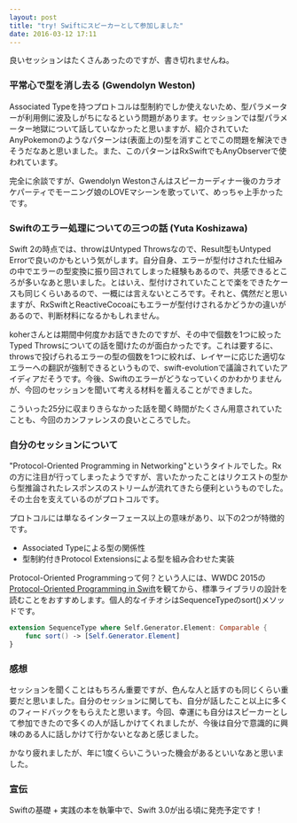 ```yaml
---
layout: post
title: "try! Swiftにスピーカーとして参加しました"
date: 2016-03-12 17:11
---
```


良いセッションはたくさんあったのですが、書き切れませんね。

### 平常心で型を消し去る (Gwendolyn Weston)

Associated Typeを持つプロトコルは型制約でしか使えないため、型パラメーターが利用側に波及しがちになるという問題があります。セッションでは型パラメーター地獄について話していなかったと思いますが、紹介されていたAnyPokemonのようなパターンは(表面上の)型を消すことでこの問題を解決できそうだなあと思いました。また、このパターンはRxSwiftでもAnyObserverで使われています。

完全に余談ですが、Gwendolyn Westonさんはスピーカーディナー後のカラオケパーティでモーニング娘のLOVEマシーンを歌っていて、めっちゃ上手かったです。


### Swiftのエラー処理についての三つの話 (Yuta Koshizawa)

Swift 2の時点では、throwはUntyped Throwsなので、Result型もUntyped Errorで良いのかもという気がします。自分自身、エラーが型付けされた仕組みの中でエラーの型変換に振り回されてしまった経験もあるので、共感できるところが多いなあと思いました。とはいえ、型付けされていたことで楽をできたケースも同じくらいあるので、一概には言えないところです。それと、偶然だと思いますが、RxSwiftとReactiveCocoaにもエラーが型付けされるかどうかの違いがあるので、判断材料になるかもしれません。

koherさんとは期間中何度かお話できたのですが、その中で個数を1つに絞ったTyped Throwsについての話を聞けたのが面白かったです。これは要するに、throwsで投げられるエラーの型の個数を1つに絞れば、レイヤーに応じた適切なエラーへの翻訳が強制できるというもので、swift-evolutionで議論されていたアイディアだそうです。今後、Swiftのエラーがどうなっていくのかわかりませんが、今回のセッションを聞いて考える材料を蓄えることができました。

こういった25分に収まりきらなかった話を聞く時間がたくさん用意されていたことも、今回のカンファレンスの良いところでした。


### 自分のセッションについて

"Protocol-Oriented Programming in Networking"というタイトルでした。Rxの方に注目が行ってしまったようですが、言いたかったことはリクエストの型から型推論されたレスポンスのストリームが流れてきたら便利というものでした。その土台を支えているのがプロトコルです。

プロトコルには単なるインターフェース以上の意味があり、以下の2つが特徴的です。

- Associated Typeによる型の関係性
- 型制約付きProtocol Extensionsによる型を組み合わせた実装

Protocol-Oriented Programmingって何？という人には、WWDC 2015の[Protocol-Oriented Programming in Swift](https://developer.apple.com/videos/play/wwdc2015/408/)を観てから、標準ライブラリの設計を読むことをおすすめします。個人的なイチオシはSequenceTypeのsort()メソッドです。

```swift
extension SequenceType where Self.Generator.Element: Comparable {
    func sort() -> [Self.Generator.Element]
}
```


### 感想

セッションを聞くことはもちろん重要ですが、色んな人と話すのも同じくらい重要だと思いました。自分のセッションに関しても、自分が話したこと以上に多くのフィードバックをもらえたと思います。今回、幸運にも自分はスピーカーとして参加できたので多くの人が話しかけてくれましたが、今後は自分で意識的に興味のある人に話しかけて行かないとなあと感じました。

かなり疲れましたが、年に1度くらいこういった機会があるといいなあと思いました。


### 宣伝

Swiftの基礎 + 実践の本を執筆中で、Swift 3.0が出る頃に発売予定です！

